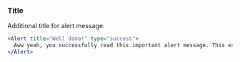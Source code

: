 <demo>

### Title

Additional title for alert message.

```jsx live
<Alert title="Well done!" type="success">
  Aww yeah, you successfully read this important alert message. This example text is going to run a bit longer so that you can see how spacing within an alert works with this kind of content.
</Alert>
```

</demo>
